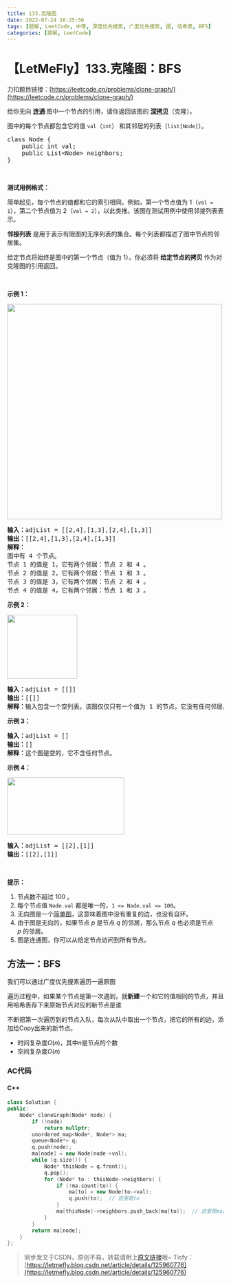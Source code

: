 ```yaml
---
title: 133.克隆图
date: 2022-07-24 16:25:56
tags: [题解, LeetCode, 中等, 深度优先搜索, 广度优先搜索, 图, 哈希表, BFS]
categories: [题解, LeetCode]
---
```


# 【LetMeFly】133.克隆图：BFS

力扣题目链接：[https://leetcode.cn/problems/clone-graph/](https://leetcode.cn/problems/clone-graph/)

<p>给你无向&nbsp;<strong><a href="https://baike.baidu.com/item/连通图/6460995?fr=aladdin" target="_blank">连通</a>&nbsp;</strong>图中一个节点的引用，请你返回该图的&nbsp;<a href="https://baike.baidu.com/item/深拷贝/22785317?fr=aladdin" target="_blank"><strong>深拷贝</strong></a>（克隆）。</p>

<p>图中的每个节点都包含它的值 <code>val</code>（<code>int</code>） 和其邻居的列表（<code>list[Node]</code>）。</p>

<pre>class Node {
    public int val;
    public List&lt;Node&gt; neighbors;
}</pre>

<p>&nbsp;</p>

<p><strong>测试用例格式：</strong></p>

<p>简单起见，每个节点的值都和它的索引相同。例如，第一个节点值为 1（<code>val = 1</code>），第二个节点值为 2（<code>val = 2</code>），以此类推。该图在测试用例中使用邻接列表表示。</p>

<p><strong>邻接列表</strong> 是用于表示有限图的无序列表的集合。每个列表都描述了图中节点的邻居集。</p>

<p>给定节点将始终是图中的第一个节点（值为 1）。你必须将&nbsp;<strong>给定节点的拷贝&nbsp;</strong>作为对克隆图的引用返回。</p>

<p>&nbsp;</p>

<p><strong>示例 1：</strong></p>

<!-- <p><img alt="" src="https://assets.leetcode-cn.com/aliyun-lc-upload/uploads/2020/02/01/133_clone_graph_question.png" style="height: 500px; width: 500px;"></p> -->
<p><img alt="" src="https://cors.tisfy.eu.org/https://img-blog.csdnimg.cn/08c9bf3b85054cd39c6107e13f8b0f0e.png" style="height: 500px; width: 500px;"></p>

<pre><strong>输入：</strong>adjList = [[2,4],[1,3],[2,4],[1,3]]
<strong>输出：</strong>[[2,4],[1,3],[2,4],[1,3]]
<strong>解释：
</strong>图中有 4 个节点。
节点 1 的值是 1，它有两个邻居：节点 2 和 4 。
节点 2 的值是 2，它有两个邻居：节点 1 和 3 。
节点 3 的值是 3，它有两个邻居：节点 2 和 4 。
节点 4 的值是 4，它有两个邻居：节点 1 和 3 。
</pre>

<p><strong>示例 2：</strong></p>

<!-- <p><img alt="" src="https://assets.leetcode-cn.com/aliyun-lc-upload/uploads/2020/02/01/graph.png" style="height: 148px; width: 163px;"></p> -->
<p><img alt="" src="https://cors.tisfy.eu.org/https://img-blog.csdnimg.cn/4379bcf1050345528a2f69ecadd03e4d.png" style="height: 148px; width: 163px;"></p>

<pre><strong>输入：</strong>adjList = [[]]
<strong>输出：</strong>[[]]
<strong>解释：</strong>输入包含一个空列表。该图仅仅只有一个值为 1 的节点，它没有任何邻居。
</pre>

<p><strong>示例 3：</strong></p>

<pre><strong>输入：</strong>adjList = []
<strong>输出：</strong>[]
<strong>解释：</strong>这个图是空的，它不含任何节点。
</pre>

<p><strong>示例 4：</strong></p>

<!-- <p><img alt="" src="https://assets.leetcode-cn.com/aliyun-lc-upload/uploads/2020/02/01/graph-1.png" style="height: 133px; width: 272px;"></p> -->
<p><img alt="" src="https://cors.tisfy.eu.org/https://img-blog.csdnimg.cn/f9438857aacb42ca81f1b723cd85fe56.png" style="height: 133px; width: 272px;"></p>

<pre><strong>输入：</strong>adjList = [[2],[1]]
<strong>输出：</strong>[[2],[1]]</pre>

<p>&nbsp;</p>

<p><strong>提示：</strong></p>

<ol>
	<li>节点数不超过 100 。</li>
	<li>每个节点值&nbsp;<code>Node.val</code> 都是唯一的，<code>1 &lt;= Node.val &lt;= 100</code>。</li>
	<li>无向图是一个<a href="https://baike.baidu.com/item/简单图/1680528?fr=aladdin" target="_blank">简单图</a>，这意味着图中没有重复的边，也没有自环。</li>
	<li>由于图是无向的，如果节点 <em>p</em> 是节点 <em>q</em> 的邻居，那么节点 <em>q</em> 也必须是节点 <em>p</em>&nbsp;的邻居。</li>
	<li>图是连通图，你可以从给定节点访问到所有节点。</li>
</ol>


    
## 方法一：BFS

我们可以通过广度优先搜素遍历一遍原图

遍历过程中，如果某个节点是第一次遇到，就**新建**一个和它的值相同的节点，并且用哈希表存下来原始节点对应的新节点是谁

不断把第一次遍历到的节点入队，每次从队中取出一个节点，把它的所有的边，添加给Copy出来的新节点。

+ 时间复杂度$O(n)$，其中$n$是节点的个数
+ 空间复杂度$O(n)$

### AC代码

#### C++

```cpp
class Solution {
public:
    Node* cloneGraph(Node* node) {
        if (!node)
            return nullptr;
        unordered_map<Node*, Node*> ma;
        queue<Node*> q;
        q.push(node);
        ma[node] = new Node(node->val);
        while (q.size()) {
            Node* thisNode = q.front();
            q.pop();
            for (Node* to : thisNode->neighbors) {
                if (!ma.count(to)) {
                    ma[to] = new Node(to->val);
                    q.push(to);  // 这里是to
                }
                ma[thisNode]->neighbors.push_back(ma[to]);  // 这里是ma[thisNode]
            }
        }
        return ma[node];
    }
};
```

> 同步发文于CSDN，原创不易，转载请附上[原文链接](https://blog.letmefly.xyz/2022/07/24/LeetCode%200133.%E5%85%8B%E9%9A%86%E5%9B%BE/)哦~
> Tisfy：[https://letmefly.blog.csdn.net/article/details/125960776](https://letmefly.blog.csdn.net/article/details/125960776)
